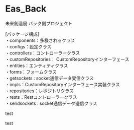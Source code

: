 # Eas_Back
未来創造展 バック側プロジェクト

[パッケージ構成]  
・components：多様されるクラス  
・configs：設定クラス  
・controllers：コントローラークラス  
・customRepositories： CustomRepositoryインターフェース  
・entities：エンティティクラス  
・forms：フォームクラス  
・getsockets : socket通信データ受信クラス  
・impls：CustomRepositoryインターフェース実装クラス  
・repositories：レポジトリクラス  
・rests：Restコントローラークラス  
・sendsockets : socket通信データ送信クラス  

test

test

